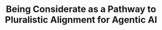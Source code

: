 ---
title: "Being Considerate as a Pathway to Pluralistic Alignment for Agentic AI"
collection: publications
permalink: /publication/secretive
year: 2024
short-venue: "NeurIPS PA-24"
venue-url: "https://pluralistic-alignment.github.io"
venue: "NeurIPS Workshop on Pluralistic Alignment, 2024."
paperurl: "https://praal.github.io/publications/agentic_pluralistic_alignment.pdf"
coauthors: ["Parand Alizadeh Alamdari", "Toryn Klassen", "Rodrigo Toro Icarte", "Sheila McIlraith"]
workshop: True
---
